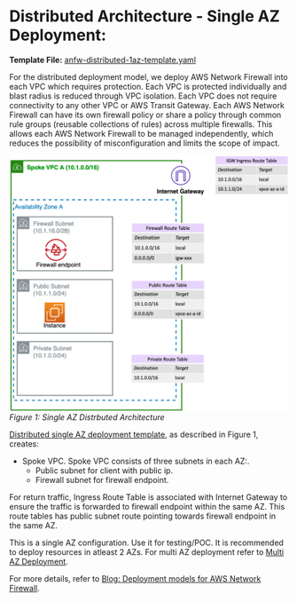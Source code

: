 # Distributed Architecture - Single AZ Deployment:

**Template File:** [anfw-distributed-1az-template.yaml](anfw-distributed-1az-template.yaml)

For the distributed deployment model, we deploy AWS Network Firewall into each VPC which requires protection. Each VPC is protected individually and blast radius is reduced through VPC isolation. Each VPC does not require connectivity to any other VPC or AWS Transit Gateway. Each AWS Network Firewall can have its own firewall policy or share a policy through common rule groups (reusable collections of rules) across multiple firewalls. This allows each AWS Network Firewall to be managed independently, which reduces the possibility of misconfiguration and limits the scope of impact.

![anfw-distributed-model-1az](../../images/anfw-distributed-model-1az.png)
*Figure 1: Single AZ Distrbuted Architecture*

[Distributed single AZ deployment template](anfw-distributed-1az-template.yaml), as described in Figure 1, creates:

* Spoke VPC. Spoke VPC consists of three subnets in each AZ:.
  * Public subnet for client with public ip.
  * Firewall subnet for firewall endpoint.

For return traffic, Ingress Route Table is associated with Internet Gateway to ensure the traffic is forwarded to firewall endpoint within the same AZ. This route tables has public subnet route pointing towards firewall endpoint in the same AZ.

This is a single AZ configuration. Use it for testing/POC. It is recommended to deploy resources in atleast 2 AZs. For multi AZ deployment refer to [Multi AZ Deployment](../README.md).

For more details, refer to [Blog: Deployment models for AWS Network Firewall](https://aws.amazon.com/blogs/networking-and-content-delivery/deployment-models-for-aws-network-firewall/).
